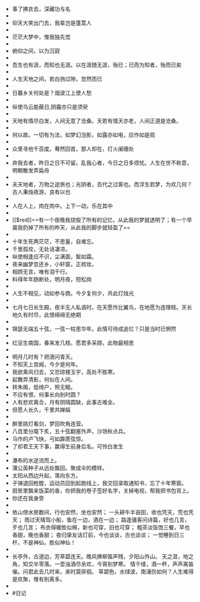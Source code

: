 - 事了拂衣去，深藏功与名
-
- 仰天大笑出门去，我辈岂是蓬蒿人
-
- 茫茫大梦中，惟我独先觉
-
- 俯仰之间，以为沉寂
-
- 吾生也有涯，而知也无涯。以在涯随无涯，殆已；已而为知者，殆而已矣
-
- 人生天地之间，若白驹过隙，忽然而已
-
- 日暮乡关何处是？烟波江上使人愁
-
- 纵使乌云能蔽日,阴霾亦只是须臾
-
- 天地有情尽白发，人间无意了沧桑。天若有情天亦老，人间正道是沧桑。
-
- 何以故。一切有为法，如梦幻泡影，如露亦如电，应作如是观
-
- 众里寻他千百度。蓦然回首，那人却在，灯火阑珊处
-
- 弃我去者，昨日之日不可留。乱我心者，今日之日多烦忧。人生在世不称意，明朝散发弄扁舟
-
- 夫天地者，万物之逆旅也；光阴者，百代之过客也。而浮生若梦，为欢几何？古人秉烛夜游，良有以也
-
- 人在人上，肉在肉中。上下一动，乐在其中
-
- [[$red]]==有一个夜晚我烧毁了所有的记忆，从此我的梦就透明了；有一个早晨我扔掉了所有的昨天，从此我的脚步就轻盈了==
-
- 十年生死两茫茫，不思量，自难忘。
- 千里孤坟，无处话凄凉。
- 纵使相逢应不识，尘满面，鬓如霜。
- 夜来幽梦忽还乡，小轩窗，正梳妆。
- 相顾无言，唯有泪千行。
- 料得年年肠断处，明月夜，短松岗
-
- 人生不相见，动如参与商。今夕复何夕，共此灯烛光
-
- 七月七日长生殿，夜半无人私语时。在天愿作比翼鸟，在地愿为连理枝。天长地久有时尽，此恨绵绵无绝期
-
- 锦瑟无端五十弦，一弦一柱思华年。此情可待成追忆？只是当时已惘然
-
- 红豆生南国，春来发几枝。愿君多采撷，此物最相思
-
- 明月几时有？把酒问青天。
- 不知天上宫阙，今夕是何年。
- 我欲乘风归去，又恐琼楼玉宇，高处不胜寒。
- 起舞弄清影，何似在人间。
- 转朱阁，低绮户，照无眠。
- 不应有恨，何事长向别时圆？
- 人有悲欢离合，月有阴晴圆缺，此事古难全。
- 但愿人长久，千里共婵娟
-
- 醉里挑灯看剑，梦回吹角连营。
- 八百里分麾下炙，五十弦翻塞外声，沙场秋点兵。
- 马作的卢飞快，弓如霹雳弦惊。
- 了却君王天下事，赢得生前身后名。可怜白发生
-
- 瀑布的水逆流而上。
- 蒲公英种子从远处飘回，聚成伞的模样。
- 太阳从西边升起，落向东方。
- 子弹退回枪膛，运动员回到起跑线上，我交回录取通知书，忘了十年寒窗。
- 厨房里飘来饭菜的香，你把我的卷子签好名字，关掉电视，帮我把书包背上。
- 你还在我身旁
-
- 依山傍水房数间，行也安然，坐也安然；
  一头耕牛半亩田，收也凭天，荒也凭天；
  雨过天晴驾小船，鱼在一边，酒在一边；
  路逢骚客问诗篇，好也几言，歹也几言；
  布衣得暖胜似棉，新也可穿，旧也可穿；
  粗茶淡饭饱三餐，早也香甜，晚也香甜；
  夜归挚友话灯前，今也谈谈，古也谈谈；
  一觉睡到日三杆，不是神仙，胜似神仙！​
-
- 长亭外，古道边，芳草碧连天。晚风拂柳笛声残，夕阳山外山。
  天之涯，地之角，知交半零落。一壶浊酒尽余欢，今宵别梦寒。
  情千缕，酒一杯，声声离笛催。问君此去几时来，来时莫徘徊。
  草碧色，水绿波，南浦伤如何？人生难得是欢聚，惟有别离多。
-
- #日记